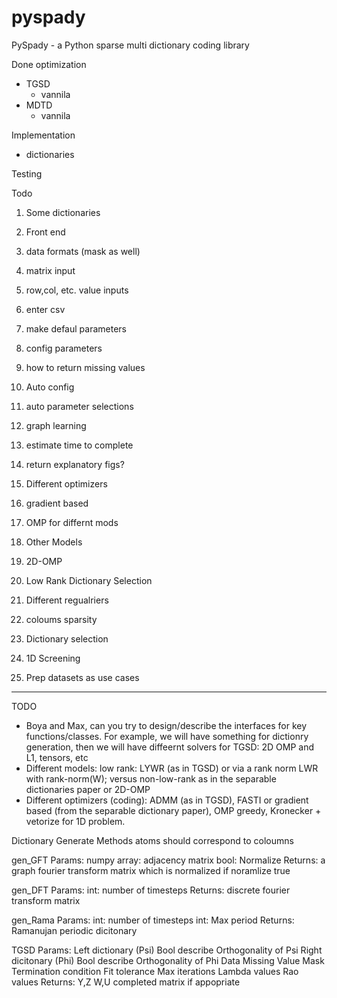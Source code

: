 # pyspady
PySpady - a Python sparse multi dictionary coding library

Done
optimization 
* TGSD
  * vannila
* MDTD
  * vannila 
  

Implementation
* dictionaries
  


Testing

Todo

1. Some dictionaries
2. Front end
  1. data formats (mask as well)
   1. matrix input
   2. row,col, etc. value inputs 
   3. enter csv 
  1. make defaul parameters
  2. config parameters 
  3. how to return missing values 
  
3. Auto config 
 1. auto parameter selections 
 2. graph learning
 3. estimate time to complete 
 4. return explanatory figs? 
4. Different optimizers 
 1. gradient based
 2. OMP for differnt mods
5. Other Models  
 1. 2D-OMP
 2. Low Rank Dictionary Selection 
 3. Different regualriers
  1. coloums sparsity 
6. Dictionary selection
  1. 1D Screening  
7. Prep datasets as use cases 
  
-------------------------------------------------------------------------------------

TODO
* Boya and Max, can you try to design/describe the interfaces for key functions/classes. For example, we will have something for dictionry generation, then we will have diffeernt solvers for TGSD: 2D OMP and L1, tensors, etc
* Different models: low rank: LYWR (as in TGSD)  or via a rank norm LWR with rank-norm(W); versus non-low-rank as in the separable dictionaries paper or 2D-OMP
* Different optimizers (coding): ADMM (as in TGSD), FASTI or gradient based (from the separable dictionary paper), OMP greedy, Kronecker + vetorize for 1D problem.  



Dictionary Generate Methods atoms should correspond to coloumns 

gen_GFT
  Params:
    numpy array: adjacency matrix
    bool: Normalize 
  Returns:
    a graph fourier transform matrix which is normalized if noramlize true

gen_DFT
  Params:
    int: number of timesteps 
  Returns:
    discrete fourier transform matrix 

gen_Rama
  Params:
     int: number of timesteps 
     int: Max period
   Returns:
     Ramanujan periodic dicitonary 


TGSD
  Params: 
    Left dictionary (Psi)
    Bool describe Orthogonality of Psi
    Right dicitonary (Phi)
    Bool describe Orthogonality of Phi
    Data 
    Missing Value Mask 
    Termination condition
      Fit tolerance
      Max iterations 
    Lambda values 
    Rao values
  Returns:
    Y,Z
    W,U
    completed matrix if appopriate 
    

    

    
    
  
